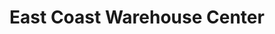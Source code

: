 ---
title: "East Coast Warehouse Center"
url: /dapa/east-coast-warehouse-center/
shop: Supermarkt
---
